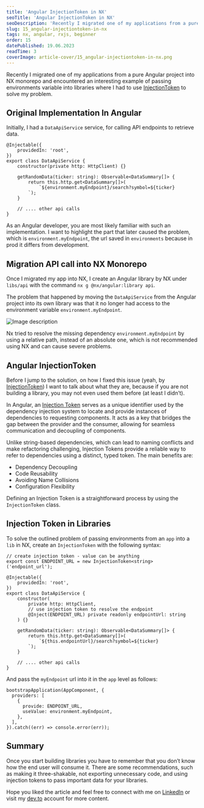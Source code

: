 ```yaml
---
title: 'Angular InjectionToken in NX'
seoTitle: 'Angular InjectionToken in NX'
seoDescription: 'Recently I migrated one of my applications from a pure Angular project into NX monorepo and...'
slug: 15_angular-injectiontoken-in-nx
tags: nx, angular, rxjs, beginner
order: 15
datePublished: 19.06.2023
readTime: 3
coverImage: article-cover/15_angular-injectiontoken-in-nx.png
---
```


Recently I migrated one of my applications from a pure Angular project into NX monorepo and encountered an interesting example of passing environments variable into libraries where I had to use [InjectionToken](https://angular.io/api/core/InjectionToken) to solve my problem.

## Original Implementation In Angular

Initially, I had a `DataApiService` service, for calling API endpoints to retrieve data.

```TS
@Injectable({
	providedIn: 'root',
})
export class DataApiService {
	constructor(private http: HttpClient) {}

	getRandomData(ticker: string): Observable<DataSummary[]> {
		return this.http.get<DataSummary[]>(
			`${environment.myEndpoint}/search?symbol=${ticker}
		`);
	}

	// .... other api calls
}
```

As an Angular developer, you are most likely familiar with such an implementation. I want to highlight the part that later caused the problem, which is `environment.myEndpoint`, the url saved in `environments` because in prod it differs from development.

## Migration API call into NX Monorepo

Once I migrated my app into NX, I create an Angular library by NX under `libs/api` with the command `nx g @nx/angular:library api`.

The problem that happened by moving the `DataApiService` from the Angular project into its own library was that it no longer had access to the environment variable `environment.myEndpoint`.

![Image description](https://dev-to-uploads.s3.amazonaws.com/uploads/articles/d4u6j24xxwivybgvgu6m.png)

Nx tried to resolve the missing dependency `environment.myEndpoint` by using a relative path, instead of an absolute one, which is not recommended using NX and can cause severe problems.

## Angular InjectionToken

Before I jump to the solution, on how I fixed this issue (yeah, by [InjectionToken](https://angular.io/api/core/InjectionToken)) I want to talk about what they are, because if you are not building a library, you may not even used them before (at least I didn’t).

In Angular, an [Injection Token](https://blog.angular-university.io/angular-dependency-injection/) serves as a unique identifier used by the dependency injection system to locate and provide instances of dependencies to requesting components. It acts as a key that bridges the gap between the provider and the consumer, allowing for seamless communication and decoupling of components.

Unlike string-based dependencies, which can lead to naming conflicts and make refactoring challenging, Injection Tokens provide a reliable way to refer to dependencies using a distinct, typed token. The main benefits are:

- Dependency Decoupling
- Code Reusability
- Avoiding Name Collisions
- Configuration Flexibility

Defining an Injection Token is a straightforward process by using the `InjectionToken` class.

## Injection Token in Libraries

To solve the outlined problem of passing environments from an `app` into a `lib` in NX, create an `InjectionToken` with the following syntax:

```TS
// create injection token - value can be anything
export const ENDPOINT_URL = new InjectionToken<string>('endpoint_url');

@Injectable({
	providedIn: 'root',
})
export class DataApiService {
	constructor(
		private http: HttpClient,
		// use injection token to resolve the endpoint
		@Inject(ENDPOINT_URL) private readonly endpointUrl: string
	) {}

	getRandomData(ticker: string): Observable<DataSummary[]> {
		return this.http.get<DataSummary[]>(
			`${this.endpointUrl}/search?symbol=${ticker}
		`);
	}

	// .... other api calls
}
```

And pass the `myEndpoint` url into it in the `app` level as follows:

```TS
bootstrapApplication(AppComponent, {
  providers: [
    {
      provide: ENDPOINT_URL,
      useValue: environment.myEndpoint,
    },
  ],
}).catch((err) => console.error(err));
```

## Summary

Once you start building libraries you have to remember that you don’t know how the end user will consume it. There are some recommendations, such as making it three-shakable, not exporting unnecessary code, and using injection tokens to pass important data for your libraries.

Hope you liked the article and feel free to connect with me on [LinkedIn](https://www.linkedin.com/in/eduard-krivanek) or visit my [dev.to](https://dev.to/krivanek06) account for more content.
